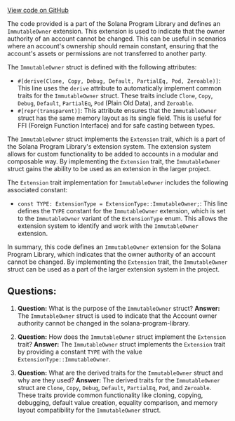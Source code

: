 [View code on GitHub](https://github.com/solana-labs/solana-program-library/token/program-2022/src/extension/immutable_owner.rs)

The code provided is a part of the Solana Program Library and defines an `ImmutableOwner` extension. This extension is used to indicate that the owner authority of an account cannot be changed. This can be useful in scenarios where an account's ownership should remain constant, ensuring that the account's assets or permissions are not transferred to another party.

The `ImmutableOwner` struct is defined with the following attributes:

- `#[derive(Clone, Copy, Debug, Default, PartialEq, Pod, Zeroable)]`: This line uses the `derive` attribute to automatically implement common traits for the `ImmutableOwner` struct. These traits include `Clone`, `Copy`, `Debug`, `Default`, `PartialEq`, `Pod` (Plain Old Data), and `Zeroable`.
- `#[repr(transparent)]`: This attribute ensures that the `ImmutableOwner` struct has the same memory layout as its single field. This is useful for FFI (Foreign Function Interface) and for safe casting between types.

The `ImmutableOwner` struct implements the `Extension` trait, which is a part of the Solana Program Library's extension system. The extension system allows for custom functionality to be added to accounts in a modular and composable way. By implementing the `Extension` trait, the `ImmutableOwner` struct gains the ability to be used as an extension in the larger project.

The `Extension` trait implementation for `ImmutableOwner` includes the following associated constant:

- `const TYPE: ExtensionType = ExtensionType::ImmutableOwner;`: This line defines the `TYPE` constant for the `ImmutableOwner` extension, which is set to the `ImmutableOwner` variant of the `ExtensionType` enum. This allows the extension system to identify and work with the `ImmutableOwner` extension.

In summary, this code defines an `ImmutableOwner` extension for the Solana Program Library, which indicates that the owner authority of an account cannot be changed. By implementing the `Extension` trait, the `ImmutableOwner` struct can be used as a part of the larger extension system in the project.
## Questions: 
 1. **Question:** What is the purpose of the `ImmutableOwner` struct?
   **Answer:** The `ImmutableOwner` struct is used to indicate that the Account owner authority cannot be changed in the solana-program-library.

2. **Question:** How does the `ImmutableOwner` struct implement the `Extension` trait?
   **Answer:** The `ImmutableOwner` struct implements the `Extension` trait by providing a constant `TYPE` with the value `ExtensionType::ImmutableOwner`.

3. **Question:** What are the derived traits for the `ImmutableOwner` struct and why are they used?
   **Answer:** The derived traits for the `ImmutableOwner` struct are `Clone`, `Copy`, `Debug`, `Default`, `PartialEq`, `Pod`, and `Zeroable`. These traits provide common functionality like cloning, copying, debugging, default value creation, equality comparison, and memory layout compatibility for the `ImmutableOwner` struct.